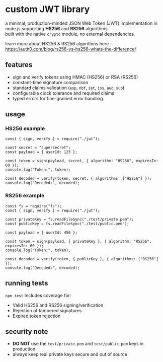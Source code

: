 # custom JWT library

a minimal, production-minded JSON Web Token (JWT) implementation in node.js supporting **HS256** and **RS256** algorithms.  
built with the native `crypto` module, no external dependencies.

learn more about HS256 & RS256 algorithms here - https://auth0.com/blog/rs256-vs-hs256-whats-the-difference/


## features
- sign and verify tokens using HMAC (HS256) or RSA (RS256)
- constant-time signature comparison
- standard claims validation (`exp`, `nbf`, `iat`, `iss`, `aud`, `sub`)
- configurable clock tolerance and required claims
- typed errors for fine-grained error handling

## usage

### HS256 example
```
const { sign, verify } = require("./jwt");

const secret = "supersecret";
const payload = { userId: 123 };

const token = sign(payload, secret, { algorithm: "HS256", expiresIn: 60 });
console.log("Token:", token);

const decoded = verify(token, secret, { algorithms: ["HS256"] });
console.log("Decoded:", decoded);
```

### RS256 example
```
const fs = require("fs");
const { sign, verify } = require("./jwt");

const privateKey = fs.readFileSync("./test/private.pem");
const publicKey = fs.readFileSync("./test/public.pem");

const payload = { userId: 456 };

const token = sign(payload, { privateKey }, { algorithm: "RS256", expiresIn: 60 });
console.log("Token:", token);

const decoded = verify(token, { publicKey }, { algorithms: ["RS256"] });
console.log("Decoded:", decoded);
```

## running tests
`
npm test
`
Includes coverage for:
- Valid HS256 and RS256 signing/verification
- Rejection of tampered signatures
- Expired token rejection


## security note
- **DO NOT** use the `test/private.pem` and `test/public.pem` keys in production.
- always keep real private keys secure and out of source
